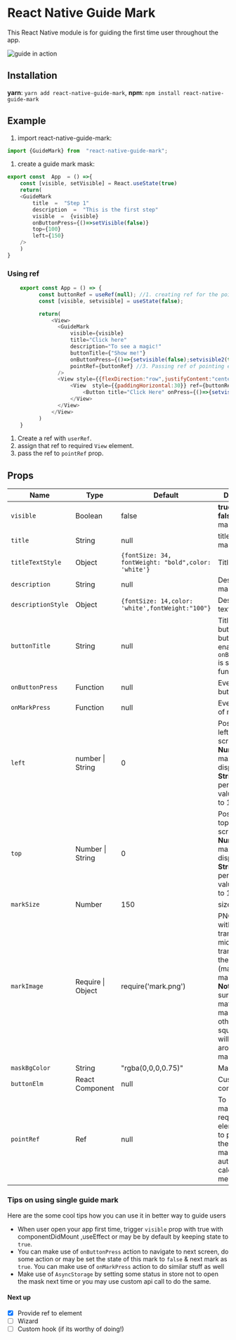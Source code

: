 # React Native Guide Mark
This React Native module is for guiding the first time user throughout the app.

![guide in action](https://i.imgur.com/Ni2Is9H.gif)

## Installation
**yarn**: `yarn add react-native-guide-mark`,
**npm**: `npm install react-native-guide-mark`

## Example
1. import react-native-guide-mark:
```javascript
import {GuideMark} from  "react-native-guide-mark";
```
1. create a guide mark mask:
```javascript
export const  App  = () =>{
	const [visible, setVisible] = React.useState(true)
	return(
	<GuideMark
		title  =  "Step 1"
		description  =  "This is the first step"
		visible  =  {visible}
		onButtonPress={()=>setVisible(false)}
		top={100}
		left={150}
	/>
	)
}
```

### Using ref
```javascript
	export const App = () => {
		  const buttonRef = useRef(null); //1. creating ref for the pointing element
		  const [visible, setvisible] = useState(false);

		  return(
			  <View>
			 	<GuideMark
					visible={visible}
					title="Click here"
					description="To see a magic!"
					buttonTitle={"Show me!"}
					onButtonPress={()=>{setvisible(false);setvisible2(true);setshowImage(true)}}
					pointRef={buttonRef} //3. Passing ref of pointing element to guide mark
				/>
				<View style={{flexDirection:"row",justifyContent:"center"}}>
					<View  style={{paddingHorizontal:30}} ref={buttonRef}>  {/* 2. assign ref to required pointing element */}
						<Button title="Click Here" onPress={()=>{setvisible(true)}} />
					</View>
				</View>
			  </View>
		  )
	}

```
1. Create a ref with `userRef`.
2. assign that ref to required `View` element.
3. pass the ref to `pointRef` prop.

## Props
| Name | Type | Default | Description |
|-------|--------|----------|----------------------|
| `visible` | Boolean | false | **true**:show \| **false**:hide the mask|
| `title` | String | null | title of the mask|
|`titleTextStyle`|Object|```{fontSize: 34, fontWeight: "bold",color: 'white'} ```|Title text style|
| `description` | String | null | Description of mask|
|`descriptionStyle`|Object|```{fontSize: 14,color: 'white',fontWeight:"100"}```|Description text style|
| `buttonTitle` | String | null | Title of the button (Built in button will be enabled only if `onButtonPress` is set with function)|
|`onButtonPress` | Function | null | Event on button press|
| `onMarkPress` | Function | null | Event on press of marked spot|
|`left`|number \| String| 0 | Position from left of the screen, **Number:** 0 to maximum display width, **String:** percentage valuefrom 0% to 100% |
|`top`|Number \| String| 0 | Position from top of the screen, **Number:** 0 to maximum display height, **String:** percentage value from 0% to 100% |
|`markSize`|Number|150| size of mark |
|`markImage`|Require \| Object| require('mark.png')|PNG image with transparent at middle & semi transparent at the edges (matching to mask color), **Note:** Make sure the image matches with mask, otherwise, square patch will be visible around the mark. |
|`maskBgColor`|String|"rgba(0,0,0,0.75)"|Mask color. |
|`buttonElm`|React Component|null|Custom button component |
|`pointRef`|Ref|null| To pont the mark on required View element, need to pass `ref` of the elemnt, mark will automatically calculates the measurements.|
### Tips on using single guide mark
Here are the some cool tips how you can use it in better way to guide users
 - When user open your app first time, trigger `visible` prop with true with componentDidMount ,useEffect or may be by default by keeping state to `true`.
 - You can make use of `onButtonPress` action to navigate to next screen, do some action or may be set the state of this mark to `false` & next mark as `true`. You can make use of `onMarkPress` action to do similar stuff as well
 - Make use of `AsyncStorage` by setting some status in store not to open the mask next time or you may use custom api call to do the same.
#### Next up
- [X] Provide ref to element
- [ ] Wizard
- [ ] Custom hook (if its worthy of doing!)